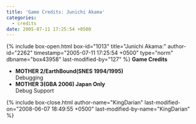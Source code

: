 ```yaml
---
title: 'Game Credits: Junichi Akama'
categories:
  - credits
date: 2005-07-11 17:25:54 +0500
---
```

{% include box-open.html box-id="1013" title="Junichi Akama:" author-id="2262" timestamp="2005-07-11 17:25:54 +0500" type="norm" dbname="box43958" last-modified-by="127" %}
<b>Game Credits</b>
<UL>
<LI><b>MOTHER 2/EarthBound(SNES 1994/1995)</b><BR />
Debugging</LI>
<LI><b>MOTHER 3(GBA 2006) Japan Only</b><BR />
Debug Support</LI>
</UL>
{% include box-close.html author-name="KingDarian" last-modified-on="2008-06-07 18:49:55 +0500" last-modified-by-name="KingDarian" %}
